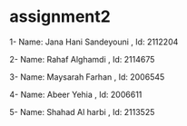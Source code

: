 # assignment2

1- Name: Jana Hani Sandeyouni , Id: 2112204

2- Name: Rahaf Alghamdi , Id: 2114675

3- Name: Maysarah Farhan , Id: 2006545

4- Name: Abeer Yehia , Id: 2006611

5- Name: Shahad Al harbi , Id: 2113525
